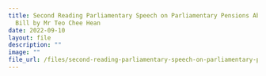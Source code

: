 ```yaml
---
title: Second Reading Parliamentary Speech on Parliamentary Pensions Abolition
  Bill by Mr Teo Chee Hean
date: 2022-09-10
layout: file
description: ""
image: ""
file_url: /files/second-reading-parliamentary-speech-on-parliamentary-pensions-abolition-bill-by-mr-teo-chee-hean.pdf
---
```

